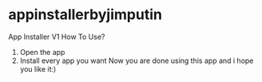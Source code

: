 # appinstallerbyjimputin
App Installer V1
How To Use?
1. Open the app
2. Install every app you want
Now you are done using this app and i hope you like it:)
